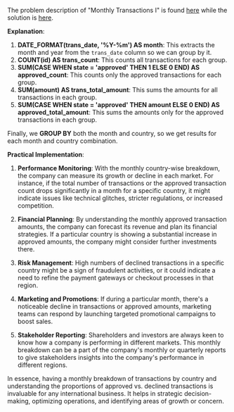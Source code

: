 The problem description of "Monthly Transactions I" is found [here](https://leetcode.com/problems/monthly-transactions-i) while the solution is [here](https://github.com/aurimas13/Solutions-To-Problems/blob/main/LeetCode/SQL%20Solutions/Monthly%20Transactions%20I/monthly.sql).

**Explanation**:

1. **DATE_FORMAT(trans_date, '%Y-%m') AS month**: This extracts the month and year from the `trans_date` column so we can group by it.
2. **COUNT(id) AS trans_count**: This counts all transactions for each group.
3. **SUM(CASE WHEN state = 'approved' THEN 1 ELSE 0 END) AS approved_count**: This counts only the approved transactions for each group.
4. **SUM(amount) AS trans_total_amount**: This sums the amounts for all transactions in each group.
5. **SUM(CASE WHEN state = 'approved' THEN amount ELSE 0 END) AS approved_total_amount**: This sums the amounts only for the approved transactions in each group.

Finally, we **GROUP BY** both the month and country, so we get results for each month and country combination.

**Practical Implementation**:

1. **Performance Monitoring**: With the monthly country-wise breakdown, the company can measure its growth or decline in each market. For instance, if the total number of transactions or the approved transaction count drops significantly in a month for a specific country, it might indicate issues like technical glitches, stricter regulations, or increased competition.

2. **Financial Planning**: By understanding the monthly approved transaction amounts, the company can forecast its revenue and plan its financial strategies. If a particular country is showing a substantial increase in approved amounts, the company might consider further investments there.

3. **Risk Management**: High numbers of declined transactions in a specific country might be a sign of fraudulent activities, or it could indicate a need to refine the payment gateways or checkout processes in that region.

4. **Marketing and Promotions**: If during a particular month, there's a noticeable decline in transactions or approved amounts, marketing teams can respond by launching targeted promotional campaigns to boost sales.

5. **Stakeholder Reporting**: Shareholders and investors are always keen to know how a company is performing in different markets. This monthly breakdown can be a part of the company's monthly or quarterly reports to give stakeholders insights into the company's performance in different regions.

In essence, having a monthly breakdown of transactions by country and understanding the proportions of approved vs. declined transactions is invaluable for any international business. It helps in strategic decision-making, optimizing operations, and identifying areas of growth or concern.